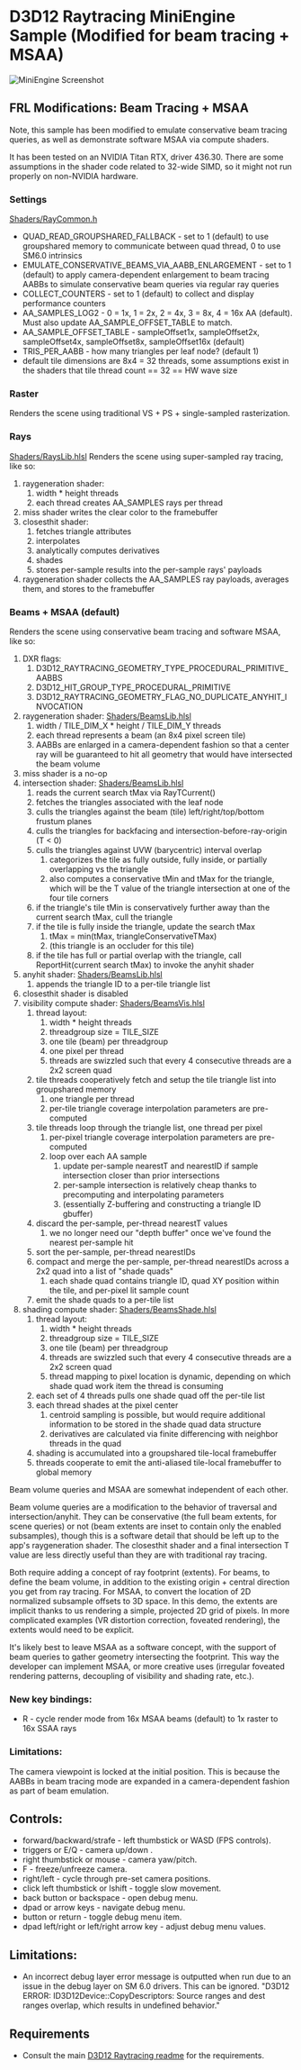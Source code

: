 # D3D12 Raytracing MiniEngine Sample (Modified for beam tracing + MSAA)
![MiniEngine Screenshot](Screenshot.png)

## FRL Modifications: Beam Tracing + MSAA
Note, this sample has been modified to emulate conservative beam tracing queries, as well as demonstrate software MSAA via compute shaders.

It has been tested on an NVIDIA Titan RTX, driver 436.30. There are some assumptions in the shader code related to 32-wide SIMD, so it might not run properly on non-NVIDIA hardware.

### Settings
[Shaders/RayCommon.h](Shaders/RayCommon.h)
* QUAD_READ_GROUPSHARED_FALLBACK - set to 1 (default) to use groupshared memory to communicate between quad thread, 0 to use SM6.0 intrinsics
* EMULATE_CONSERVATIVE_BEAMS_VIA_AABB_ENLARGEMENT - set to 1 (default) to apply camera-dependent enlargement to beam tracing AABBs to simulate conservative beam queries via regular ray queries
* COLLECT_COUNTERS - set to 1 (default) to collect and display performance counters
* AA_SAMPLES_LOG2 - 0 = 1x, 1 = 2x, 2 = 4x, 3 = 8x, 4 = 16x AA (default). Must also update AA_SAMPLE_OFFSET_TABLE to match.
* AA_SAMPLE_OFFSET_TABLE - sampleOffset1x, sampleOffset2x, sampleOffset4x, sampleOffset8x, sampleOffset16x (default)
* TRIS_PER_AABB - how many triangles per leaf node? (default 1)
* default tile dimensions are 8x4 = 32 threads, some assumptions exist in the shaders that tile thread count == 32 == HW wave size

### Raster
Renders the scene using traditional VS + PS + single-sampled rasterization.

### Rays
[Shaders/RaysLib.hlsl](Shaders/RaysLib.hlsl)
Renders the scene using super-sampled ray tracing, like so:
1. raygeneration shader:
   1. width * height threads
   1. each thread creates AA_SAMPLES rays per thread
1. miss shader writes the clear color to the framebuffer
1. closesthit shader:
   1. fetches triangle attributes
   1. interpolates
   1. analytically computes derivatives
   1. shades
   1. stores per-sample results into the per-sample rays' payloads
1. raygeneration shader collects the AA_SAMPLES ray payloads, averages them, and stores to the framebuffer

### Beams + MSAA (default)
Renders the scene using conservative beam tracing and software MSAA, like so:
1. DXR flags:
   1. D3D12_RAYTRACING_GEOMETRY_TYPE_PROCEDURAL_PRIMITIVE_AABBS
   1. D3D12_HIT_GROUP_TYPE_PROCEDURAL_PRIMITIVE
   1. D3D12_RAYTRACING_GEOMETRY_FLAG_NO_DUPLICATE_ANYHIT_INVOCATION
1. raygeneration shader: [Shaders/BeamsLib.hlsl](Shaders/BeamsLib.hlsl)
   1. width / TILE_DIM_X * height / TILE_DIM_Y threads
   1. each thread represents a beam (an 8x4 pixel screen tile)
   1. AABBs are enlarged in a camera-dependent fashion so that a center ray will be guaranteed to hit all geometry that would have intersected the beam volume
1. miss shader is a no-op
1. intersection shader: [Shaders/BeamsLib.hlsl](Shaders/BeamsLib.hlsl)
   1. reads the current search tMax via RayTCurrent()
   1. fetches the triangles associated with the leaf node
   1. culls the triangles against the beam (tile) left/right/top/bottom frustum planes
   1. culls the triangles for backfacing and intersection-before-ray-origin (T < 0)
   1. culls the triangles against UVW (barycentric) interval overlap
      1. categorizes the tile as fully outside, fully inside, or partially overlapping vs the triangle
      1. also computes a conservative tMin and tMax for the triangle, which will be the T value of the triangle intersection at one of the four tile corners
   1. if the triangle's tile tMin is conservatively further away than the current search tMax, cull the triangle
   1. if the tile is fully inside the triangle, update the search tMax
      1. tMax = min(tMax, triangleConservativeTMax)
      1. (this triangle is an occluder for this tile)
   1. if the tile has full or partial overlap with the triangle, call ReportHit(current search tMax) to invoke the anyhit shader
1. anyhit shader: [Shaders/BeamsLib.hlsl](Shaders/BeamsLib.hlsl)
   1. appends the triangle ID to a per-tile triangle list
1. closesthit shader is disabled
1. visibility compute shader: [Shaders/BeamsVis.hlsl](Shaders/BeamsVis.hlsl)
   1. thread layout:
      1. width * height threads
      1. threadgroup size = TILE_SIZE
      1. one tile (beam) per threadgroup
      1. one pixel per thread
      1. threads are swizzled such that every 4 consecutive threads are a 2x2 screen quad
   1. tile threads cooperatively fetch and setup the tile triangle list into groupshared memory
      1. one triangle per thread
      1. per-tile triangle coverage interpolation parameters are pre-computed
   1. tile threads loop through the triangle list, one thread per pixel
      1. per-pixel triangle coverage interpolation parameters are pre-computed
      1. loop over each AA sample
         1. update per-sample nearestT and nearestID if sample intersection closer than prior intersections
         1. per-sample intersection is relatively cheap thanks to precomputing and interpolating parameters
         1. (essentially Z-buffering and constructing a triangle ID gbuffer)
   1. discard the per-sample, per-thread nearestT values
      1. we no longer need our "depth buffer" once we've found the nearest per-sample hit
   1. sort the per-sample, per-thread nearestIDs
   1. compact and merge the per-sample, per-thread nearestIDs across a 2x2 quad into a list of "shade quads"
      1. each shade quad contains triangle ID, quad XY position within the tile, and per-pixel lit sample count
   1. emit the shade quads to a per-tile list
1. shading compute shader: [Shaders/BeamsShade.hlsl](Shaders/BeamsShade.hlsl)
   1. thread layout:
      1. width * height threads
      1. threadgroup size = TILE_SIZE
      1. one tile (beam) per threadgroup
      1. threads are swizzled such that every 4 consecutive threads are a 2x2 screen quad
      1. thread mapping to pixel location is dynamic, depending on which shade quad work item the thread is consuming
   1. each set of 4 threads pulls one shade quad off the per-tile list
   1. each thread shades at the pixel center
      1. centroid sampling is possible, but would require additional information to be stored in the shade quad data structure
      1. derivatives are calculated via finite differencing with neighbor threads in the quad
   1. shading is accumulated into a groupshared tile-local framebuffer
   1. threads cooperate to emit the anti-aliased tile-local framebuffer to global memory

Beam volume queries and MSAA are somewhat independent of each other.

Beam volume queries are a modification to the behavior of traversal and intersection/anyhit. They can be conservative (the full beam extents, for scene queries) or not (beam extents are inset to contain only the enabled subsamples), though this is a software detail that should be left up to the app's raygeneration shader. The closesthit shader and a final intersection T value are less directly useful than they are with traditional ray tracing.

Both require adding a concept of ray footprint (extents). For beams, to define the beam volume, in addition to the existing origin + central direction you get from ray tracing. For MSAA, to convert the location of 2D normalized subsample offsets to 3D space. In this demo, the extents are implicit thanks to us rendering a simple, projected 2D grid of pixels. In more complicated examples (VR distortion correction, foveated rendering), the extents would need to be explicit.

It's likely best to leave MSAA as a software concept, with the support of beam queries to gather geometry intersecting the footprint. This way the developer can implement MSAA, or more creative uses (irregular foveated rendering patterns, decoupling of visibility and shading rate, etc.).

### New key bindings:
* R - cycle render mode from 16x MSAA beams (default) to 1x raster to 16x SSAA rays

### Limitations:
The camera viewpoint is locked at the initial position. This is because the AABBs in beam tracing mode are expanded in a camera-dependent fashion as part of beam emulation.

## Controls:
* forward/backward/strafe - left thumbstick or WASD (FPS controls).
* triggers or E/Q - camera up/down .
* right thumbstick or mouse - camera yaw/pitch.
* F - freeze/unfreeze camera. 
* right/left - cycle through pre-set camera positions.
* click left thumbstick or lshift - toggle slow movement.
* back button or backspace - open debug menu. 
* dpad or arrow keys - navigate debug menu.
* button or return - toggle debug menu item.
* dpad left/right or left/right arrow key - adjust debug menu values.

## Limitations:
 * An incorrect debug layer error message is outputted when run due to an issue in the debug layer on SM 6.0 drivers. This can be ignored. "D3D12 ERROR: ID3D12Device::CopyDescriptors: Source ranges and dest ranges overlap, which results in undefined behavior."

## Requirements
* Consult the main [D3D12 Raytracing readme](../../readme.md) for the requirements.
